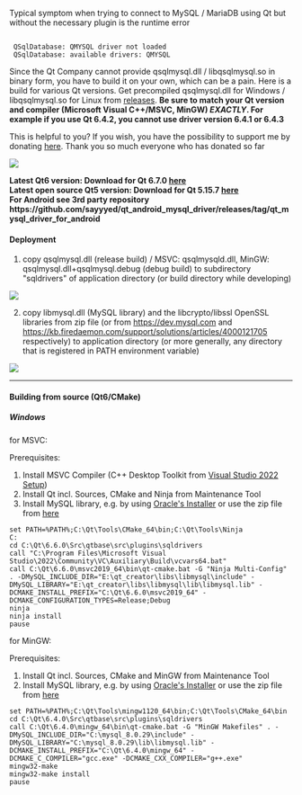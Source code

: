 Typical symptom when trying to connect to MySQL / MariaDB using Qt but without the necessary plugin is the runtime error 


<pre><code>
 QSqlDatabase: QMYSQL driver not loaded
 QSqlDatabase: available drivers: QMYSQL
</code></pre>


Since the Qt Company cannot provide qsqlmysql.dll / libqsqlmysql.so in binary form, you have to build it on your own, which can be a pain. Here is a build for various Qt versions. Get precompiled qsqlmysql.dll for Windows / libqsqlmysql.so for Linux from <a href="https://github.com/thecodemonkey86/qt_mysql_driver/releases">releases</a>. <strong>Be sure to match your Qt version and compiler (Microsoft Visual C++/MSVC, MinGW) <i>EXACTLY</i>. For example if you use Qt 6.4.2, you cannot use driver version 6.4.1 or 6.4.3</strong>

This is helpful to you? If you wish, you have the possibility to support me by donating <a href="https://www.paypal.com/donate/?hosted_button_id=2K7H59EFMSRDU">here</a>. Thank you so much everyone who has donated so far

<a href="https://www.paypal.com/donate/?hosted_button_id=2K7H59EFMSRDU"><img src="https://github.com/thecodemonkey86/qt_mysql_driver/assets/11927938/02524397-e7f7-47ca-be6b-7c8d3a3b5b32"></a>

<b>
Latest Qt6 version: Download for Qt 6.7.0 <a href="https://github.com/thecodemonkey86/qt_mysql_driver/releases/tag/qmysql_6.7.0">here</a><br>
Latest open source Qt5 version: Download for Qt 5.15.7 <a href="https://github.com/thecodemonkey86/qt_mysql_driver/releases/tag/qmysql_5.15.7">here</a><br>
For Android see 3rd party repository https://github.com/sayyyed/qt_android_mysql_driver/releases/tag/qt_mysql_driver_for_android
</b>
<br>


<h4>Deployment</h4>

1) copy qsqlmysql.dll (release build) / MSVC: qsqlmysqld.dll, MinGW: qsqlmysql.dll+qsqlmysql.debug (debug build) to subdirectory "sqldrivers" of application directory (or build directory while developing) 
 <img src="https://github.com/thecodemonkey86/qt_mysql_driver/assets/11927938/ad400ff5-04b2-40f0-b9ab-b72f89168ebd"/>

2) copy libmysql.dll (MySQL library) and the libcrypto/libssl OpenSSL libraries from zip file (or from https://dev.mysql.com and https://kb.firedaemon.com/support/solutions/articles/4000121705  respectively) to application directory (or more generally, any directory that is registered in PATH environment variable)

 <img src="https://github.com/thecodemonkey86/qt_mysql_driver/assets/11927938/8a894abf-bd6a-4016-853d-4e210e2c23bb"/>


<hr>
<h4>Building from source (Qt6/CMake)</h4>

<h5>Windows</h5>
for MSVC:

Prerequisites:
1. Install MSVC Compiler (C++ Desktop Toolkit from [Visual Studio 2022 Setup](https://c2rsetup.officeapps.live.com/c2r/downloadVS.aspx?sku=community&channel=Release&version=VS2022&source=VSLandingPage&includeRecommended=true&cid=2030))
2. Install Qt incl. Sources, CMake and Ninja from Maintenance Tool
3. Install MySQL library, e.g. by using [Oracle's Installer](https://dev.mysql.com/downloads/installer/) or use the zip file from [here](https://github.com/thecodemonkey86/qt_mysql_driver/releases/tag/libmysql)

```console
set PATH=%PATH%;C:\Qt\Tools\CMake_64\bin;C:\Qt\Tools\Ninja
C:
cd C:\Qt\6.6.0\Src\qtbase\src\plugins\sqldrivers
call "C:\Program Files\Microsoft Visual Studio\2022\Community\VC\Auxiliary\Build\vcvars64.bat"
call C:\Qt\6.6.0\msvc2019_64\bin\qt-cmake.bat -G "Ninja Multi-Config" . -DMySQL_INCLUDE_DIR="E:\qt_creator\libs\libmysql\include" -DMySQL_LIBRARY="E:\qt_creator\libs\libmysql\lib\libmysql.lib" -DCMAKE_INSTALL_PREFIX="C:\Qt\6.6.0\msvc2019_64" -DCMAKE_CONFIGURATION_TYPES=Release;Debug
ninja
ninja install
pause
```

for MinGW:

Prerequisites:
1. Install Qt incl. Sources, CMake and MinGW from Maintenance Tool
2. Install MySQL library, e.g. by using [Oracle's Installer](https://dev.mysql.com/downloads/installer/) or use the zip file from [here](https://github.com/thecodemonkey86/qt_mysql_driver/releases/tag/libmysql)

```console
set PATH=%PATH%;C:\Qt\Tools\mingw1120_64\bin;C:\Qt\Tools\CMake_64\bin
cd C:\Qt\6.4.0\Src\qtbase\src\plugins\sqldrivers
call C:\Qt\6.4.0\mingw_64\bin\qt-cmake.bat -G "MinGW Makefiles" . -DMySQL_INCLUDE_DIR="C:\mysql_8.0.29\include" -DMySQL_LIBRARY="C:\mysql_8.0.29\lib\libmysql.lib" -DCMAKE_INSTALL_PREFIX="C:\Qt\6.4.0\mingw_64" -DCMAKE_C_COMPILER="gcc.exe" -DCMAKE_CXX_COMPILER="g++.exe"
mingw32-make
mingw32-make install
pause
```
